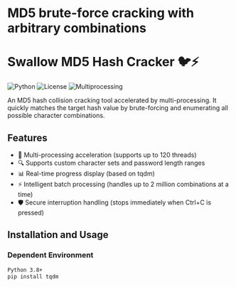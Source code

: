 # MD5 brute-force cracking with arbitrary combinations
# Swallow MD5 Hash Cracker 🐦⚡

![Python](https://img.shields.io/badge/Python-3.8%2B-blue)
![License](https://img.shields.io/badge/License-Free-green)
![Multiprocessing](https://img.shields.io/badge/Threads-30~120-red)

An MD5 hash collision cracking tool accelerated by multi-processing. It quickly matches the target hash value by brute-forcing and enumerating all possible character combinations.

## Features

- 🚀 Multi-processing acceleration (supports up to 120 threads)
- 🔍 Supports custom character sets and password length ranges
- 📊 Real-time progress display (based on tqdm)
- ⚡ Intelligent batch processing (handles up to 2 million combinations at a time)
- 🛡️ Secure interruption handling (stops immediately when Ctrl+C is pressed)

## Installation and Usage

### Dependent Environment
```bash
Python 3.8+ 
pip install tqdm
``` 
